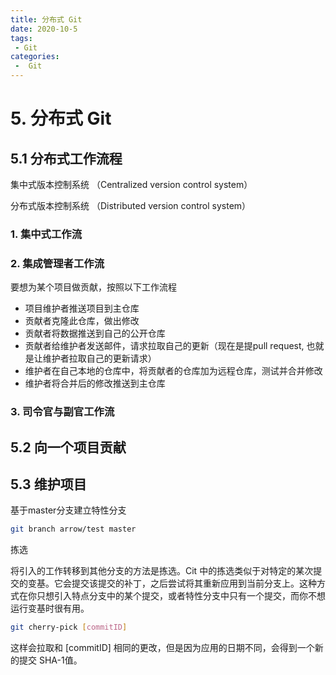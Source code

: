 ```yaml
---
title: 分布式 Git
date: 2020-10-5
tags:
 - Git
categories:
 -  Git
---
```


# 5. 分布式 Git

## 5.1 分布式工作流程

集中式版本控制系统 （Centralized version control system）

分布式版本控制系统 （Distributed version control system）

### 1. 集中式工作流

### 2. 集成管理者工作流

要想为某个项目做贡献，按照以下工作流程

- 项目维护者推送项目到主仓库
- 贡献者克隆此仓库，做出修改
- 贡献者将数据推送到自己的公开仓库
- 贡献者给维护者发送邮件，请求拉取自己的更新（现在是提pull request, 也就是让维护者拉取自己的更新请求）
- 维护者在自己本地的仓库中，将贡献者的仓库加为远程仓库，测试并合并修改
- 维护者将合并后的修改推送到主仓库

### 3. 司令官与副官工作流

## 5.2 向一个项目贡献

## 5.3 维护项目

基于master分支建立特性分支

```bash
git branch arrow/test master
```

拣选

将引入的工作转移到其他分支的方法是拣选。Cit 中的拣选类似于对特定的某次提交的变基。它会提交该提交的补丁，之后尝试将其重新应用到当前分支上。这种方式在你只想引入特点分支中的某个提交，或者特性分支中只有一个提交，而你不想运行变基时很有用。

```bash
git cherry-pick [commitID]
```

这样会拉取和 [commitID] 相同的更改，但是因为应用的日期不同，会得到一个新的提交 SHA-1值。


